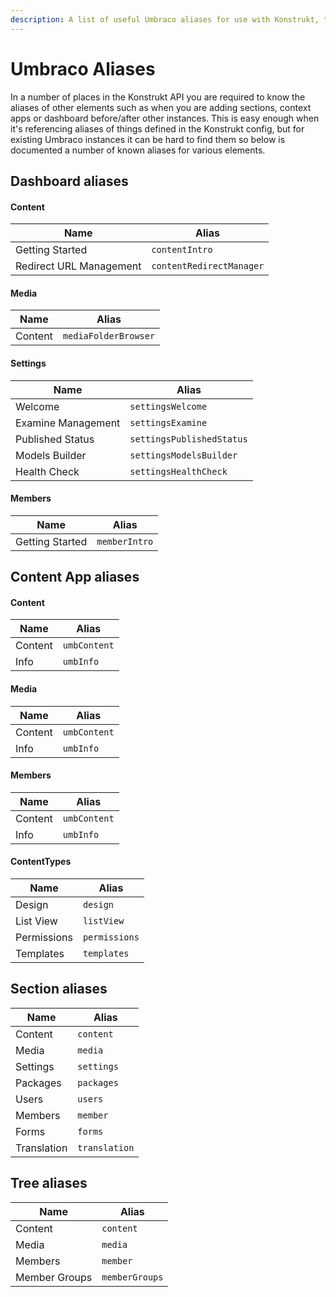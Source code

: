 ```yaml
---
description: A list of useful Umbraco aliases for use with Konstrukt, the backoffice UI builder for Umbraco.
---
```


# Umbraco Aliases

In a number of places in the Konstrukt API you are required to know the aliases of other elements such as when you are adding sections, context apps or dashboard before/after other instances. This is easy enough when it's referencing aliases of things defined in the Konstrukt config, but for existing Umbraco instances it can be hard to find them so below is documented a number of known aliases for various elements.

## Dashboard aliases

#### **Content**

| Name | Alias |
| -- | -- |
| Getting Started | `contentIntro` |
| Redirect URL Management | `contentRedirectManager` |

#### **Media**

| Name | Alias |
| -- | -- |
| Content | `mediaFolderBrowser` |

#### **Settings**

| Name | Alias |
| -- | -- |
| Welcome | `settingsWelcome` |
| Examine Management | `settingsExamine` |
| Published Status | `settingsPublishedStatus` |
| Models Builder | `settingsModelsBuilder` |
| Health Check | `settingsHealthCheck` |

#### **Members**

| Name | Alias |
| -- | -- |
| Getting Started | `memberIntro` |

## Content App aliases

#### **Content**

| Name | Alias |
| -- | -- |
| Content | `umbContent` |
| Info | `umbInfo` |

#### **Media**

| Name | Alias |
| -- | -- |
| Content | `umbContent` |
| Info | `umbInfo` |

#### **Members**

| Name | Alias |
| -- | -- |
| Content | `umbContent` |
| Info | `umbInfo` |

#### **ContentTypes**

| Name | Alias |
| -- | -- |
| Design | `design` |
| List View | `listView` |
| Permissions | `permissions` |
| Templates | `templates` |

## Section aliases

| Name | Alias |
| -- | -- |
| Content | `content` |
| Media | `media` |
| Settings | `settings` |
| Packages | `packages` |
| Users | `users` |
| Members | `member` |
| Forms | `forms` |
| Translation | `translation` |

## Tree aliases

| Name | Alias |
| -- | -- |
| Content | `content` |
| Media | `media` |
| Members | `member` |
| Member Groups | `memberGroups` |